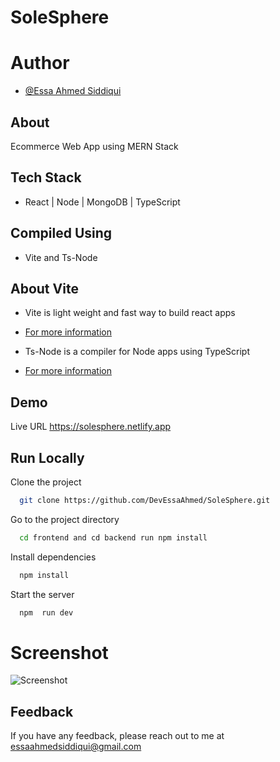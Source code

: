 # SoleSphere



# Author

- [@Essa Ahmed Siddiqui](https://github.com/DevEssaAhmed/)

## About
Ecommerce Web App using MERN Stack

## Tech Stack
- React | Node | MongoDB | TypeScript

## Compiled Using
- Vite and Ts-Node

## About Vite
- Vite is light weight and fast way to build react apps 

- [For more information](https://github.com/vitejs/vite)

- Ts-Node is a compiler for Node apps using TypeScript
- [For more information](https://typestrong.org/ts-node/)
  
## Demo

Live URL
https://solesphere.netlify.app


## Run Locally

Clone the project

```bash
  git clone https://github.com/DevEssaAhmed/SoleSphere.git
```

Go to the project directory

```bash
  cd frontend and cd backend run npm install
```

Install dependencies

```bash
  npm install
```

Start the server

```bash
  npm  run dev
```


# Screenshot
![Screenshot](https://github.com/DevEssaAhmed/SoleSphere/assets/100959596/9d64f6d9-9e7f-4fb1-8ec7-caf8efe44a36)







## Feedback

If you have any feedback, please reach out to me at essaahmedsiddiqui@gmail.com
